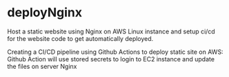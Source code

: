 # deployNginx   
Host a static website using Nginx on AWS Linux instance and setup ci/cd for the website code to get automatically deployed.   

Creating a CI/CD pipeline using Github Actions to deploy static site on AWS:    
Github Action will use stored secrets to login to EC2 instance and update the files on server Nginx   

